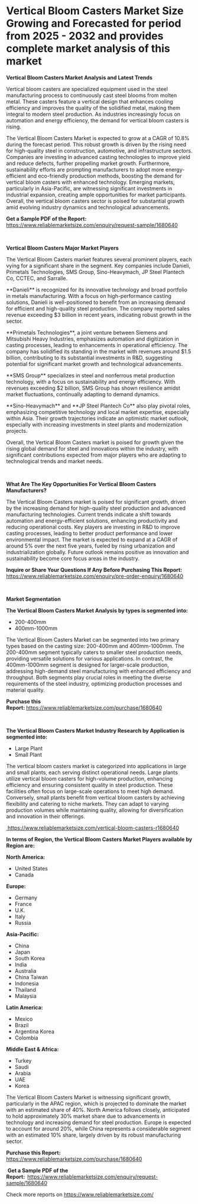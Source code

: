 <p><h1>Vertical Bloom Casters Market Size Growing and Forecasted for period from 2025 - 2032 and provides complete market analysis of this market</h1></p><p><strong>Vertical Bloom Casters Market Analysis and Latest Trends</strong></p>
<p><p>Vertical bloom casters are specialized equipment used in the steel manufacturing process to continuously cast steel blooms from molten metal. These casters feature a vertical design that enhances cooling efficiency and improves the quality of the solidified metal, making them integral to modern steel production. As industries increasingly focus on automation and energy efficiency, the demand for vertical bloom casters is rising.</p><p>The Vertical Bloom Casters Market is expected to grow at a CAGR of 10.8% during the forecast period. This robust growth is driven by the rising need for high-quality steel in construction, automotive, and infrastructure sectors. Companies are investing in advanced casting technologies to improve yield and reduce defects, further propelling market growth. Furthermore, sustainability efforts are prompting manufacturers to adopt more energy-efficient and eco-friendly production methods, boosting the demand for vertical bloom casters with enhanced technology. Emerging markets, particularly in Asia-Pacific, are witnessing significant investments in industrial expansion, creating ample opportunities for market participants. Overall, the vertical bloom casters sector is poised for substantial growth amid evolving industry dynamics and technological advancements.</p></p>
<p><strong>Get a Sample PDF of the Report:&nbsp;</strong> <a href="https://www.reliablemarketsize.com/enquiry/request-sample/1680640?utm_campaign=2384&utm_medium=2&utm_source=Github&utm_content=ia&utm_term=24032025&utm_id=vertical-bloom-casters">https://www.reliablemarketsize.com/enquiry/request-sample/1680640</a></p>
<p>&nbsp;</p>
<p><strong>Vertical Bloom Casters Major Market Players</strong></p>
<p><p>The Vertical Bloom Casters market features several prominent players, each vying for a significant share in the segment. Key companies include Danieli, Primetals Technologies, SMS Group, Sino-Heavymach, JP Steel Plantech Co, CCTEC, and Sarralle. </p><p>**Danieli** is recognized for its innovative technology and broad portfolio in metals manufacturing. With a focus on high-performance casting solutions, Danieli is well-positioned to benefit from an increasing demand for efficient and high-quality steel production. The company reported sales revenue exceeding $3 billion in recent years, indicating robust growth in the sector.</p><p>**Primetals Technologies**, a joint venture between Siemens and Mitsubishi Heavy Industries, emphasizes automation and digitization in casting processes, leading to enhancements in operational efficiency. The company has solidified its standing in the market with revenues around $1.5 billion, contributing to its substantial investments in R&D, suggesting potential for significant market growth and technological advancements.</p><p>**SMS Group** specializes in steel and nonferrous metal production technology, with a focus on sustainability and energy efficiency. With revenues exceeding $2 billion, SMS Group has shown resilience amidst market fluctuations, continually adapting to demand dynamics.</p><p>**Sino-Heavymach** and **JP Steel Plantech Co** also play pivotal roles, emphasizing competitive technology and local market expertise, especially within Asia. Their growth trajectories indicate an optimistic market outlook, especially with increasing investments in steel plants and modernization projects.</p><p>Overall, the Vertical Bloom Casters market is poised for growth given the rising global demand for steel and innovations within the industry, with significant contributions expected from major players who are adapting to technological trends and market needs.</p></p>
<p>&nbsp;</p>
<p><strong>What Are The Key Opportunities For Vertical Bloom Casters Manufacturers?</strong></p>
<p><p>The Vertical Bloom Casters market is poised for significant growth, driven by the increasing demand for high-quality steel production and advanced manufacturing technologies. Current trends indicate a shift towards automation and energy-efficient solutions, enhancing productivity and reducing operational costs. Key players are investing in R&D to improve casting processes, leading to better product performance and lower environmental impact. The market is expected to expand at a CAGR of around 5% over the next five years, fueled by rising urbanization and industrialization globally. Future outlook remains positive as innovation and sustainability become core focus areas in the industry.</p></p>
<p><strong>Inquire or Share Your Questions If Any Before Purchasing This Report:</strong> <a href="https://www.reliablemarketsize.com/enquiry/pre-order-enquiry/1680640?utm_campaign=2384&utm_medium=2&utm_source=Github&utm_content=ia&utm_term=24032025&utm_id=vertical-bloom-casters">https://www.reliablemarketsize.com/enquiry/pre-order-enquiry/1680640</a></p>
<p>&nbsp;</p>
<p><strong>Market Segmentation</strong></p>
<p><strong>The Vertical Bloom Casters Market Analysis by types is segmented into:</strong></p>
<p><ul><li>200-400mm</li><li>400mm-1000mm</li></ul></p>
<p><p>The Vertical Bloom Casters Market can be segmented into two primary types based on the casting size: 200-400mm and 400mm-1000mm. The 200-400mm segment typically caters to smaller steel production needs, providing versatile solutions for various applications. In contrast, the 400mm-1000mm segment is designed for larger-scale production, addressing high-demand steel manufacturing with enhanced efficiency and throughput. Both segments play crucial roles in meeting the diverse requirements of the steel industry, optimizing production processes and material quality.</p></p>
<p><strong>Purchase this Report:&nbsp;</strong><a href="https://www.reliablemarketsize.com/purchase/1680640?utm_campaign=2384&utm_medium=2&utm_source=Github&utm_content=ia&utm_term=24032025&utm_id=vertical-bloom-casters">https://www.reliablemarketsize.com/purchase/1680640</a></p>
<p>&nbsp;</p>
<p><strong>The Vertical Bloom Casters Market Industry Research by Application is segmented into:</strong></p>
<p><ul><li>Large Plant</li><li>Small Plant</li></ul></p>
<p><p>The vertical bloom casters market is categorized into applications in large and small plants, each serving distinct operational needs. Large plants utilize vertical bloom casters for high-volume production, enhancing efficiency and ensuring consistent quality in steel production. These facilities often focus on large-scale operations to meet high demand. Conversely, small plants benefit from vertical bloom casters by achieving flexibility and catering to niche markets. They can adapt to varying production volumes while maintaining quality, allowing for diversification and innovation in their offerings.</p></p>
<p><a href="https://www.reliablemarketsize.com/vertical-bloom-casters-r1680640?utm_campaign=2384&utm_medium=2&utm_source=Github&utm_content=ia&utm_term=24032025&utm_id=vertical-bloom-casters">&nbsp;https://www.reliablemarketsize.com/vertical-bloom-casters-r1680640</a></p>
<p><strong>In terms of Region, the Vertical Bloom Casters Market Players available by Region are:</strong></p>
<p>
    <p> <strong> North America: </strong>
        <ul>
            <li>United States</li>
            <li>Canada</li>
        </ul>
        </p> 
    <p> <strong> Europe: </strong>
        <ul>
            <li>Germany</li>
            <li>France</li>
            <li>U.K.</li>
            <li>Italy</li>
            <li>Russia</li>
        </ul>
        </p> 
    <p> <strong> Asia-Pacific: </strong>
        <ul>
            <li>China</li>
            <li>Japan</li>
            <li>South Korea</li>
            <li>India</li>
            <li>Australia</li>
            <li>China Taiwan</li>
            <li>Indonesia</li>
            <li>Thailand</li>
            <li>Malaysia</li>
        </ul>
        </p> 
    <p> <strong> Latin America: </strong>
        <ul>
            <li>Mexico</li>
            <li>Brazil</li>
            <li>Argentina Korea</li>
            <li>Colombia</li>
        </ul>
        </p> 
    <p> <strong> Middle East & Africa: </strong>
        <ul>
            <li>Turkey</li>
            <li>Saudi</li>
            <li>Arabia</li>
            <li>UAE</li>
            <li>Korea</li>
        </ul>
    </p>
    </p>
<p><p>The Vertical Bloom Casters Market is witnessing significant growth, particularly in the APAC region, which is projected to dominate the market with an estimated share of 40%. North America follows closely, anticipated to hold approximately 30% market share due to advancements in technology and increasing demand for steel production. Europe is expected to account for around 20%, while China represents a considerable segment with an estimated 10% share, largely driven by its robust manufacturing sector.</p></p>
<p><strong>Purchase this Report: </strong><a href="https://www.reliablemarketsize.com/purchase/1680640?utm_campaign=2384&utm_medium=2&utm_source=Github&utm_content=ia&utm_term=24032025&utm_id=vertical-bloom-casters">https://www.reliablemarketsize.com/purchase/1680640</a></p>
<p>&nbsp;<strong>Get a Sample PDF of the Report:&nbsp;&nbsp;</strong><a href="https://www.reliablemarketsize.com/enquiry/request-sample/1680640?utm_campaign=2384&utm_medium=2&utm_source=Github&utm_content=ia&utm_term=24032025&utm_id=vertical-bloom-casters">https://www.reliablemarketsize.com/enquiry/request-sample/1680640</a></p>
<p><strong></strong></p>
<p>Check more reports on <a href="https://www.reliablemarketsize.com/?utm_campaign=2384&utm_medium=2&utm_source=Github&utm_content=ia&utm_term=24032025&utm_id=vertical-bloom-casters">https://www.reliablemarketsize.com/</a></p>